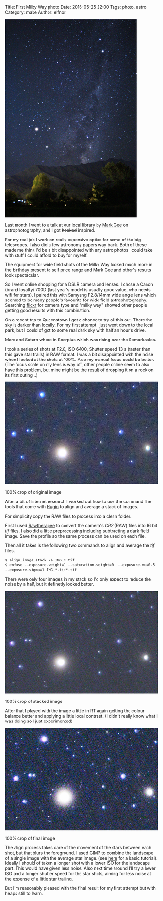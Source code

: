 Title: First Milky Way photo
Date: 2016-05-25 22:00
Tags: photo, astro
Category: make
Author: elfnor

![scopius over remarkables](./images/scopius_sml.png)


Last month I went to a talk at our local library by [Mark Gee](http://theartofnight.com/) on astrophotography, and I got <s>hooked</s> inspired. 

For my real job I work on really expensive optics for some of the big telescopes. I also did a few astronomy papers way back. Both of these made me think I'd be a bit disappointed with any astro photos I could take with stuff I could afford to buy for myself.

The equipment for wide field shots of the Milky Way looked much more in the birthday present to self price range and Mark Gee and other's results look spectacular.

So I went online shopping for a DSLR camera and lenses. I chose a Canon (brand loyalty) 700D (last year's model is usually good value, who needs wifi for stars).  I paired this with Samyang F2.8/14mm wide angle lens which seemed to be many people's favourite for wide field astrophotography. Searching [flickr](https://www.flickr.com/search/?q=milky+way&cm=canon%2Feos_700d) for camera type and "milky way" showed other people getting good results with this combination. 

On a recent trip to Queenstown I got a chance to try all this out. There the sky is darker than locally. For my first attempt I just went down to the local park, but I could of got to some real dark sky with half an hour's drive.










Mars and Saturn where in Scorpius which was rising over the Remarkables. 

I took a series of shots at F2.8, ISO 6400, Shutter speed 13 s (faster than this gave star trails) in RAW format. I was a bit disappointed with the noise when I looked at the shots at 100%. Also my manual focus could be better. (The focus scale on my lens is way off, other people online seem to also have this problem, but mine might be the result of dropping it on a rock on its first outing...)

![100% jpg](./images/astro_crop_100.JPG)

100% crop of original image

After a bit of internet research I worked out how to use the command line tools that come with [Hugin](http://hugin.sourceforge.net/) to align and average a stack of images.

For simplicity copy the RAW files to process into a clean folder.

First I used [Rawtherapee](http://rawtherapee.com/blog/features) to convert the camera's *CR2* (RAW) files into 16 bit *tif* files. I also did a little preprocessing including subtracting a dark field image. Save the profile so the same process can be used on each file.

Then all it takes is the following two commands to align and average the *tif* files.

```
$ align_image_stack -a IMG_*.tif
$ enfuse --exposure-weight=1 --saturation-weight=0  --exposure-mu=0.5 --exposure-sigma=1 IMG_*.tif*.tif
```

There were only four images in my stack so I'd only expect to reduce the noise by a half, but it definetly looked better.

![100% jpg](./images/astro_crop_100_mean.JPG)

100% crop of stacked image

After that I played with the image a little in RT again getting the colour balance better and applying a little local contrast. (I didn't really know what I was doing so I just experimented)

![100% jpg](./images/astro_crop_100_final.JPG)

100% crop of final image

The align process takes care of the movement of the stars between each shot, but that blurs the foreground. I used [GIMP](https://www.gimp.org/) to combine the landscape of a single image with the average star image. (see [here](https://www.gimp.org/tutorials/Layer_Masks/) for a basic tutorial). Ideally I should of taken a longer shot with a lower ISO for the landscape part. This would have given less noise. Also next time around I'll try a lower ISO and a longer shutter speed for the star shots, aiming for less noise at the expense of a little star trailing.

But I'm reasonably pleased with the final result for my first attempt but with heaps still to learn.






